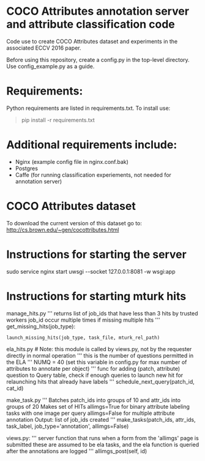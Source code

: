 # COCO Attributes annotation server and attribute classification code
Code use to create COCO Attributes dataset and experiments in the associated ECCV 2016 paper. 

Before using this repository, create a config.py in the top-level
directory. Use config_example.py as a guide.

# Requirements:
Python requirements are listed in requirements.txt. To install use:
> pip install -r requirements.txt

# Additional requirements include:
* Nginx (example config file in nginx.conf.bak)
* Postgres
* Caffe (for running classification experiements, not needed for annotation server)

# COCO Attributes dataset
To download the current version of this dataset go to:
http://cs.brown.edu/~gen/cocottributes.html

# Instructions for starting the server
sudo service nginx start
uwsgi --socket 127.0.0.1:8081 -w wsgi:app

# Instructions for starting mturk hits

manage_hits.py
    '''
    returns list of job_ids that have less than 3 hits by trusted workers
    job_id occur multiple times if missing multiple hits
    '''
    get_missing_hits(job_type):
    
    launch_missing_hits(job_type, task_file, mturk_rel_path)

ela_hits.py
    # Note: this module is called by views.py, not by the requester directly in normal operation
    '''
    this is the number of questions permitted in the ELA
    '''
    NUMQ = 40 (set this variable in config.py for max number of attributes to annotate per object)
    '''
    func for adding (patch, attribute) question to Query table, check if enough queries to launch new hit
    for relaunching hits that already have labels
    '''
    schedule_next_query(patch_id, cat_id)

make_task.py
    '''
    Batches patch_ids into groups of 10 and attr_ids into groups of 20 
    Makes set of HITs
    allimgs=True for binary attribute labeling tasks with one image per query
    allimgs=False for multiple attribute annotation
    Output: list of job_ids created
    '''
    make_tasks(patch_ids, attr_ids, task_label, job_type='annotation', allimgs=False)

views.py:
    '''
    server function that runs when a form from the 'allimgs' page is submitted
    these are assumed to be ela tasks, and the ela function is queried after the annotations are logged
    '''
    allimgs_post(self, id)

